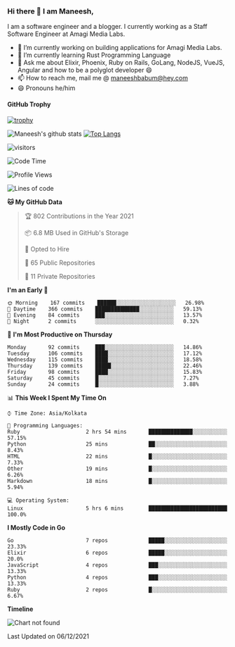 ### Hi there 👋 I am Maneesh,

I am a software engineer and a blogger. I currently working as a Staff Software Engineer at Amagi Media Labs.


- 🔭 I’m currently working on building applications for Amagi Media Labs.
- 🌱 I’m currently learning Rust Programming Language
- 💬 Ask me about Elixir, Phoenix, Ruby on Rails, GoLang, NodeJS, VueJS, Angular and how to be a polyglot developer 😄
- 📫 How to reach me, mail me @ maneeshbabum@hey.com
- 😄 Pronouns he/him

#### GitHub Trophy
[![trophy](https://github-profile-trophy.vercel.app/?username=mbm-c)](https://github.com/ryo-ma/github-profile-trophy)

![Maneesh's github stats](https://github-readme-stats.vercel.app/api?username=mbm-c&show_icons=true)
[![Top Langs](https://github-readme-stats.vercel.app/api/top-langs/?username=mbm-c)](https://github.com/anuraghazra/github-readme-stats)


![visitors](https://visitor-badge.glitch.me/badge?page_id=maneeshbabu.maneeshbabu)

<!--START_SECTION:waka-->
![Code Time](http://img.shields.io/badge/Code%20Time-385%20hrs%2040%20mins-blue)

![Profile Views](http://img.shields.io/badge/Profile%20Views-3-blue)

![Lines of code](https://img.shields.io/badge/From%20Hello%20World%20I%27ve%20Written-288%20Thousand%20lines%20of%20code-blue)

**🐱 My GitHub Data** 

> 🏆 802 Contributions in the Year 2021
 > 
> 📦 6.8 MB Used in GitHub's Storage 
 > 
> 💼 Opted to Hire
 > 
> 📜 65 Public Repositories 
 > 
> 🔑 11 Private Repositories  
 > 
**I'm an Early 🐤** 

```text
🌞 Morning    167 commits    ██████░░░░░░░░░░░░░░░░░░░   26.98% 
🌆 Daytime    366 commits    ██████████████░░░░░░░░░░░   59.13% 
🌃 Evening    84 commits     ███░░░░░░░░░░░░░░░░░░░░░░   13.57% 
🌙 Night      2 commits      ░░░░░░░░░░░░░░░░░░░░░░░░░   0.32%

```
📅 **I'm Most Productive on Thursday** 

```text
Monday       92 commits     ███░░░░░░░░░░░░░░░░░░░░░░   14.86% 
Tuesday      106 commits    ████░░░░░░░░░░░░░░░░░░░░░   17.12% 
Wednesday    115 commits    ████░░░░░░░░░░░░░░░░░░░░░   18.58% 
Thursday     139 commits    █████░░░░░░░░░░░░░░░░░░░░   22.46% 
Friday       98 commits     ████░░░░░░░░░░░░░░░░░░░░░   15.83% 
Saturday     45 commits     █░░░░░░░░░░░░░░░░░░░░░░░░   7.27% 
Sunday       24 commits     █░░░░░░░░░░░░░░░░░░░░░░░░   3.88%

```


📊 **This Week I Spent My Time On** 

```text
⌚︎ Time Zone: Asia/Kolkata

💬 Programming Languages: 
Ruby                     2 hrs 54 mins       ██████████████░░░░░░░░░░░   57.15% 
Python                   25 mins             ██░░░░░░░░░░░░░░░░░░░░░░░   8.43% 
HTML                     22 mins             █░░░░░░░░░░░░░░░░░░░░░░░░   7.33% 
Other                    19 mins             █░░░░░░░░░░░░░░░░░░░░░░░░   6.26% 
Markdown                 18 mins             █░░░░░░░░░░░░░░░░░░░░░░░░   5.94%

💻 Operating System: 
Linux                    5 hrs 6 mins        █████████████████████████   100.0%

```

**I Mostly Code in Go** 

```text
Go                       7 repos             █████░░░░░░░░░░░░░░░░░░░░   23.33% 
Elixir                   6 repos             █████░░░░░░░░░░░░░░░░░░░░   20.0% 
JavaScript               4 repos             ███░░░░░░░░░░░░░░░░░░░░░░   13.33% 
Python                   4 repos             ███░░░░░░░░░░░░░░░░░░░░░░   13.33% 
Ruby                     2 repos             █░░░░░░░░░░░░░░░░░░░░░░░░   6.67%

```


**Timeline**

![Chart not found](https://raw.githubusercontent.com/mbm-c/mbm-c/master/charts/bar_graph.png) 


 Last Updated on 06/12/2021
<!--END_SECTION:waka-->

<!--
**maneeshbabu/maneeshbabu** is a ✨ _special_ ✨ repository because its `README.md` (this file) appears on your GitHub profile.

Here are some ideas to get you started:

- 🔭 I’m currently working on ...
- 🌱 I’m currently learning ...
- 👯 I’m looking to collaborate on ...
- 🤔 I’m looking for help with ...
- 💬 Ask me about ...
- 📫 How to reach me: ...
- 😄 Pronouns: ...
- ⚡ Fun fact: ...
-->
